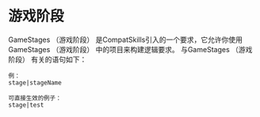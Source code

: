 # 游戏阶段

GameStages （游戏阶段） 是CompatSkills引入的一个要求，它允许你使用GameStages （游戏阶段） 中的项目来构建逻辑要求。 与GameStages （游戏阶段） 有关的语句如下：

    例：
    stage|stageName
    
    可直接生效的例子：
    stage|test